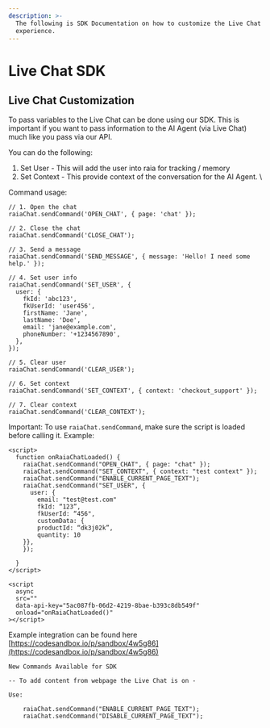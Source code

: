 ```yaml
---
description: >-
  The following is SDK Documentation on how to customize the Live Chat
  experience.
---
```


# Live Chat SDK

## Live Chat Customization

To pass variables to the Live Chat can be done using our SDK. This is important if you want to pass information to the AI Agent (via Live Chat) much like you pass via our API.&#x20;

You can do the following:

1. Set User - This will add the user into raia for tracking / memory
2. Set Context - This provide context of the conversation for the AI Agent. \


Command usage:

```
// 1. Open the chat
raiaChat.sendCommand('OPEN_CHAT', { page: 'chat' });

// 2. Close the chat
raiaChat.sendCommand('CLOSE_CHAT');

// 3. Send a message
raiaChat.sendCommand('SEND_MESSAGE', { message: 'Hello! I need some help.' });

// 4. Set user info
raiaChat.sendCommand('SET_USER', {
  user: {
    fkId: 'abc123',
    fkUserId: 'user456',
    firstName: 'Jane',
    lastName: 'Doe',
    email: 'jane@example.com',
    phoneNumber: '+1234567890',
  },
});

// 5. Clear user
raiaChat.sendCommand('CLEAR_USER');

// 6. Set context
raiaChat.sendCommand('SET_CONTEXT', { context: 'checkout_support' });

// 7. Clear context
raiaChat.sendCommand('CLEAR_CONTEXT');
```

Important: To use `raiaChat.sendCommand`, make sure the script is loaded before calling it. Example:

```
<script>
  function onRaiaChatLoaded() {
    raiaChat.sendCommand("OPEN_CHAT", { page: "chat" });
    raiaChat.sendCommand("SET_CONTEXT", { context: "test context" });
    raiaChat.sendCommand("ENABLE_CURRENT_PAGE_TEXT");
    raiaChat.sendCommand("SET_USER", {
      user: { 
        email: "test@test.com" 
        fkId: “123”,
        fkUserId: “456",
        customData: {
        productId: “dk3j02k”,
        quantity: 10
    }},
    });

  }
</script>

<script
  async
  src=""
  data-api-key="5ac087fb-06d2-4219-8bae-b393c8db549f"
  onload="onRaiaChatLoaded()"
></script>
```

Example integration can be found here [https://codesandbox.io/p/sandbox/4w5g86](https://codesandbox.io/p/sandbox/4w5g86)

```
New Commands Available for SDK

-- To add content from webpage the Live Chat is on -

Use:

    raiaChat.sendCommand("ENABLE_CURRENT_PAGE_TEXT");
    raiaChat.sendCommand("DISABLE_CURRENT_PAGE_TEXT");
```
